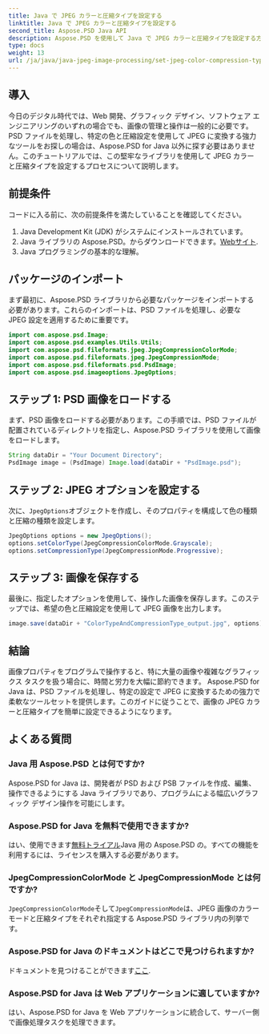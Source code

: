 ```yaml
---
title: Java で JPEG カラーと圧縮タイプを設定する
linktitle: Java で JPEG カラーと圧縮タイプを設定する
second_title: Aspose.PSD Java API
description: Aspose.PSD を使用して Java で JPEG カラーと圧縮タイプを設定する方法を学びます。このステップバイステップのガイドにより、画像処理が簡単かつ効率的になります。
type: docs
weight: 13
url: /ja/java/java-jpeg-image-processing/set-jpeg-color-compression-type-java/
---
```

## 導入
今日のデジタル時代では、Web 開発、グラフィック デザイン、ソフトウェア エンジニアリングのいずれの場合でも、画像の管理と操作は一般的に必要です。 PSD ファイルを処理し、特定の色と圧縮設定を使用して JPEG に変換する強力なツールをお探しの場合は、Aspose.PSD for Java 以外に探す必要はありません。このチュートリアルでは、この堅牢なライブラリを使用して JPEG カラーと圧縮タイプを設定するプロセスについて説明します。
## 前提条件
コードに入る前に、次の前提条件を満たしていることを確認してください。
1. Java Development Kit (JDK) がシステムにインストールされています。
2.  Java ライブラリの Aspose.PSD。からダウンロードできます。[Webサイト](https://releases.aspose.com/psd/java/).
3. Java プログラミングの基本的な理解。
## パッケージのインポート
まず最初に、Aspose.PSD ライブラリから必要なパッケージをインポートする必要があります。これらのインポートは、PSD ファイルを処理し、必要な JPEG 設定を適用するために重要です。
```java
import com.aspose.psd.Image;
import com.aspose.psd.examples.Utils.Utils;
import com.aspose.psd.fileformats.jpeg.JpegCompressionColorMode;
import com.aspose.psd.fileformats.jpeg.JpegCompressionMode;
import com.aspose.psd.fileformats.psd.PsdImage;
import com.aspose.psd.imageoptions.JpegOptions;
```
## ステップ 1: PSD 画像をロードする
まず、PSD 画像をロードする必要があります。この手順では、PSD ファイルが配置されているディレクトリを指定し、Aspose.PSD ライブラリを使用して画像をロードします。
```java
String dataDir = "Your Document Directory";
PsdImage image = (PsdImage) Image.load(dataDir + "PsdImage.psd");
```
## ステップ 2: JPEG オプションを設定する
次に、`JpegOptions`オブジェクトを作成し、そのプロパティを構成して色の種類と圧縮の種類を設定します。 
```java
JpegOptions options = new JpegOptions();
options.setColorType(JpegCompressionColorMode.Grayscale);
options.setCompressionType(JpegCompressionMode.Progressive);
```
## ステップ 3: 画像を保存する
最後に、指定したオプションを使用して、操作した画像を保存します。このステップでは、希望の色と圧縮設定を使用して JPEG 画像を出力します。
```java
image.save(dataDir + "ColorTypeAndCompressionType_output.jpg", options);
```
## 結論
画像プロパティをプログラムで操作すると、特に大量の画像や複雑なグラフィックス タスクを扱う場合に、時間と労力を大幅に節約できます。 Aspose.PSD for Java は、PSD ファイルを処理し、特定の設定で JPEG に変換するための強力で柔軟なツールセットを提供します。このガイドに従うことで、画像の JPEG カラーと圧縮タイプを簡単に設定できるようになります。
## よくある質問
### Java 用 Aspose.PSD とは何ですか?
Aspose.PSD for Java は、開発者が PSD および PSB ファイルを作成、編集、操作できるようにする Java ライブラリであり、プログラムによる幅広いグラフィック デザイン操作を可能にします。
### Aspose.PSD for Java を無料で使用できますか?
はい、使用できます[無料トライアル](https://releases.aspose.com/)Java 用の Aspose.PSD の。すべての機能を利用するには、ライセンスを購入する必要があります。
### JpegCompressionColorMode と JpegCompressionMode とは何ですか?
`JpegCompressionColorMode`そして`JpegCompressionMode`は、JPEG 画像のカラー モードと圧縮タイプをそれぞれ指定する Aspose.PSD ライブラリ内の列挙です。
### Aspose.PSD for Java のドキュメントはどこで見つけられますか?
ドキュメントを見つけることができます[ここ](https://reference.aspose.com/psd/java/).
### Aspose.PSD for Java は Web アプリケーションに適していますか?
はい、Aspose.PSD for Java を Web アプリケーションに統合して、サーバー側で画像処理タスクを処理できます。